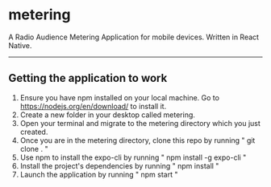 # metering
A Radio Audience Metering Application for mobile devices. Written in React Native.

------------------------------------------------------
Getting the application to work
-----------------------------------------------------

1) Ensure you have npm installed on your local machine. Go to https://nodejs.org/en/download/ to install it.
2) Create a new folder in your desktop called metering.
3) Open your terminal and migrate to the metering directory which you just created.
4) Once you are in the metering directory, clone this repo by running " git clone . "
5) Use npm to install the expo-cli by running " npm install -g expo-cli "
6) Install the project's dependencies by running " npm install "
7) Launch the application by running " npm start "
